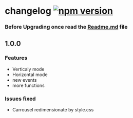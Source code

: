 # changelog [![npm version](https://badge.fury.io/js/angular2-carousel.svg)](https://badge.fury.io/js/angular2-carousel)

### Before Upgrading once read the [Readme.md](https://github.com/kappys1/angular2-carousel/blob/master/README.md) file

## 1.0.0

### Features
* Verticaly mode
* Horizontal mode
* new events
* more functions

### Issues fixed
* Carrousel redimensionate by style.css

